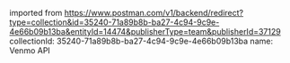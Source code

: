 imported from https://www.postman.com/v1/backend/redirect?type=collection&id=35240-71a89b8b-ba27-4c94-9c9e-4e66b09b13ba&entityId=14474&publisherType=team&publisherId=37129
collectionId: 35240-71a89b8b-ba27-4c94-9c9e-4e66b09b13ba
name: Venmo API